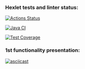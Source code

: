 ### Hexlet tests and linter status:
[![Actions Status](https://github.com/streltsov95/java-project-71/actions/workflows/hexlet-check.yml/badge.svg)](https://github.com/streltsov95/java-project-71/actions)

[![Java CI](https://github.com/streltsov95/java-project-71/actions/workflows/main.yml/badge.svg)](https://github.com/streltsov95/java-project-71/actions/workflows/main.yml)

[![Test Coverage](https://api.codeclimate.com/v1/badges/423c15d2bb05a03b0d39/test_coverage)](https://codeclimate.com/github/streltsov95/java-project-71/test_coverage)

### 1st functionality presentation:
[![asciicast](https://asciinema.org/a/hxs9ufJljtD3CWoTfhY9q0Tmv.svg)](https://asciinema.org/a/hxs9ufJljtD3CWoTfhY9q0Tmv)